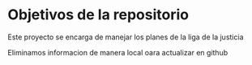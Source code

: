 # Objetivos de la repositorio

Este proyecto se encarga de manejar los planes de la liga de la justicia

Eliminamos informacion de manera local oara actualizar en github
